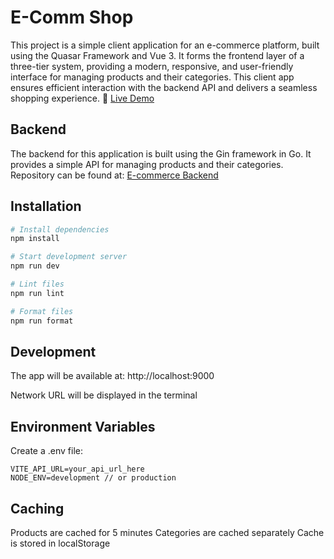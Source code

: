 # E-Comm Shop

This project is a simple client application for an e-commerce platform, built using the Quasar Framework and Vue 3. It forms the frontend layer of a three-tier system, providing a modern, responsive, and user-friendly interface for managing products and their categories. This client app ensures efficient interaction with the backend API and delivers a seamless shopping experience. 🚀 [Live Demo](https://shop.nenadbursac.com)

## Backend

The backend for this application is built using the Gin framework in Go. It provides a simple API for managing products and their categories. Repository can be found at: [E-commerce Backend](https://github.com/nbursa/e-comm-backend)

## Installation

```bash
# Install dependencies
npm install

# Start development server
npm run dev

# Lint files
npm run lint

# Format files
npm run format
```

## Development

The app will be available at: http://localhost:9000

Network URL will be displayed in the terminal

## Environment Variables

Create a .env file:

```
VITE_API_URL=your_api_url_here
NODE_ENV=development // or production
```

## Caching

Products are cached for 5 minutes
Categories are cached separately
Cache is stored in localStorage
